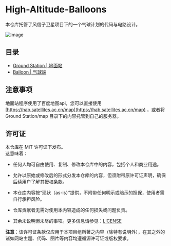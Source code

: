 # High-Altitude-Balloons  

本仓库托管了风信子卫星项目下的一个气球计划的代码与电路设计。

![image](https://github.com/user-attachments/assets/690048eb-9224-47ac-8bea-609d323d8b61)


## 目录  

- [Ground Station | 地面站](https://github.com/HyacinthSat/High-Altitude-Balloons/tree/main/Ground%20Station)
- [Balloon | 气球端](https://github.com/HyacinthSat/High-Altitude-Balloons/tree/main/Balloon)

## 注意事项  

地面站程序使用了百度地图api，您可以直接使用 [https://hab.satellites.ac.cn/map](https://hab.satellites.ac.cn/map) ，或者将 Ground Station/map 目录下的内容托管到自己的服务器。

## 许可证  

本仓库在 MIT 许可证下发布。  
这意味着：

- 任何人均可自由使用、复制、修改本仓库中的内容，包括个人和商业用途。

- 允许以原始或修改后的形式分发本仓库的内容，但须附带原许可证声明，确保后续用户了解其授权条款。

- 本仓库内容按“现状（as-is）”提供，不附带任何明示或暗示的担保，使用者需自行承担风险。

- 仓库贡献者无需对使用本内容造成的任何损失或问题负责。

- 其余未说明但未尽的事项。更多信息请参见：[LICENSE](https://github.com/HyacinthSat/Website/blob/main/LICENSE)

**注意**：该许可证条款仅应用于本项目组所著之内容（除特有说明外），在其之外的诸如网站主题、代码、图片等内容均遵循源许可证或版权要求。
